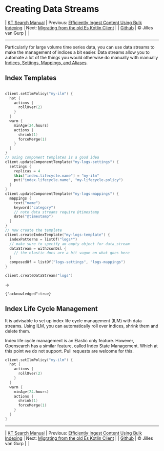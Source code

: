 # Creating Data Streams 

| [KT Search Manual](README.md) | Previous: [Efficiently Ingest Content Using Bulk Indexing](BulkIndexing.md) | Next: [Migrating from the old Es Kotlin Client](Migrating.md) |
| [Github](https://github.com/jillesvangurp/kt-search) | &copy; Jilles van Gurp |  |

---                

Particularly for large volume time series data, you can use data streams to make the management of 
indices a bit easier. Data streams allow you to automate a lot of the things you would otherwise do manually 
with manually [Indices, Settings, Mappings, and Aliases](IndexManagement.md).          

## Index Templates

```kotlin

client.setIlmPolicy("my-ilm") {
  hot {
    actions {
      rollOver(2)
    }
  }
  warm {
    minAge(24.hours)
    actions {
      shrink(1)
      forceMerge(1)
    }
  }
}
// using component templates is a good idea
client.updateComponentTemplate("my-logs-settings") {
  settings {
    replicas = 4
    this["index.lifecycle.name"] = "my-ilm"
    put("index.lifecycle.name", "my-lifecycle-policy")
  }
}
client.updateComponentTemplate("my-logs-mappings") {
  mappings {
    text("name")
    keyword("category")
    // note data streams require @timestamp
    date("@timestamp")
  }
}
// now create the template
client.createIndexTemplate("my-logs-template") {
  indexPatterns = listOf("logs*")
  // make sure to specify an empty object for data_stream
  dataStream = withJsonDsl {
    // the elastic docs are a bit vague on what goes here
  }
  composedOf = listOf("logs-settings", "logs-mappings")
}

client.createDataStream("logs")
```

->

```
{"acknowledged":true}
```

## Index Life Cycle Management

It is advisable to set up index life cycle management (ILM) with data streams. Using ILM, you can automatically roll over indices, shrink them and delete them.

Index life cycle management is an Elastic only feature. However, Opensearch has a similar feature, called Index State Management. Which at this point we do not support. Pull requests are welcome for this.

```kotlin
client.setIlmPolicy("my-ilm") {
  hot {
    actions {
      rollOver(2)
    }
  }
  warm {
    minAge(24.hours)
    actions {
      shrink(1)
      forceMerge(1)
    }
  }
}
```



---

| [KT Search Manual](README.md) | Previous: [Efficiently Ingest Content Using Bulk Indexing](BulkIndexing.md) | Next: [Migrating from the old Es Kotlin Client](Migrating.md) |
| [Github](https://github.com/jillesvangurp/kt-search) | &copy; Jilles van Gurp |  |